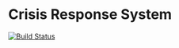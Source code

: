 # Crisis Response System #

[![Build Status](https://travis-ci.org/robertbastian/crisisResponse.svg?branch=master)](https://travis-ci.org/robertbastian/crisisResponse)
